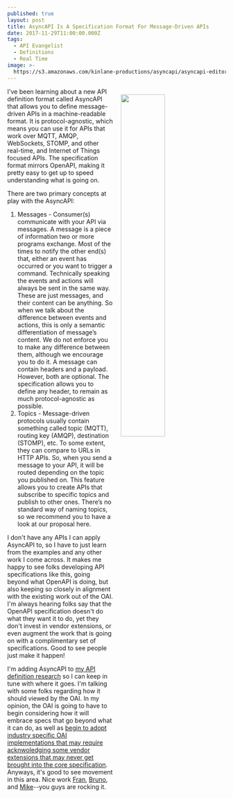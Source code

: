 ```yaml
---
published: true
layout: post
title: AsyncAPI Is A Specification Format For Message-Driven APIs
date: 2017-11-29T11:00:00.000Z
tags:
  - API Evangelist
  - Definitions
  - Real Time
image: >-
  https://s3.amazonaws.com/kinlane-productions/asyncapi/asyncapi-editor-sample.png
---
```

<p><img src="https://s3.amazonaws.com/kinlane-productions/asyncapi/asyncapi-editor-sample.png" align="right" width="45%" style="padding: 15px;" /></p>I've been learning about a new API definition format called AsyncAPI that allows you to define message-driven APIs in a machine-readable format. It is protocol-agnostic, which means you can use it for APIs that work over MQTT, AMQP, WebSockets, STOMP, and other real-time, and Internet of Things focused APIs. The specification format mirrors OpenAPI, making it pretty easy to get up to speed understanding what is going on.

There are two primary concepts at play with the AsyncAPI:

1. Messages - Consumer(s) communicate with your API via messages. A message is a piece of information two or more programs exchange. Most of the times to notify the other end(s) that, either an event has occurred or you want to trigger a command. Technically speaking the events and actions will always be sent in the same way. These are just messages, and their content can be anything. So when we talk about the difference between events and actions, this is only a semantic differentiation of message’s content. We do not enforce you to make any difference between them, although we encourage you to do it. A message can contain headers and a payload. However, both are optional. The specification allows you to define any header, to remain as much protocol-agnostic as possible.
2. Topics -  Message-driven protocols usually contain something called topic (MQTT), routing key (AMQP), destination (STOMP), etc. To some extent, they can compare to URLs in HTTP APIs. So, when you send a message to your API, it will be routed depending on the topic you published on. This feature allows you to create APIs that subscribe to specific topics and publish to other ones.
There’s no standard way of naming topics, so we recommend you to have a look at our proposal here.

I don't have any APIs I can apply AsyncAPI to, so I have to just learn from the examples and any other work I come across. It makes me happy to see folks developing API specifications like this, going beyond what OpenAPI is doing, but also keeping so closely in alignment with the existing work out of the OAI. I'm always hearing folks say that the OpenAPI specification doesn't do what they want it to do, yet they don't invest in vendor extensions, or even augment the work that is going on with a complimentary set of specifications. Good to see people just make it happen!

I'm adding AsyncAPI to [my API definition research](http://definitions.apievangelist.com/) so I can keep in tune with where it goes. I'm talking with some folks regarding how it should viewed by the OAI. In my opinion, the OAI is going to have to begin considering how it will embrace specs that go beyond what it can do, as well as [begin to adopt industry specific OAI implementations that may require acknwoledging some vendor extensions that may never get brought into the core specification](http://apievangelist.com/2017/09/25/considering-the-future-of-the-openapi-initiative/). Anyways, it's good to see movement in this area. Nice work [Fran](https://twitter.com/fmvilas), [Bruno](https://twitter.com/bpedro), and [Mike](https://twitter.com/PermittedSoc)--you guys are rocking it.

